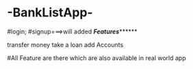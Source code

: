 # -BankListApp-
#login;
#signup===>will added
*****Features***********

transfer money
take a loan
add Accounts


#All Feature are there which are also available in real world app

